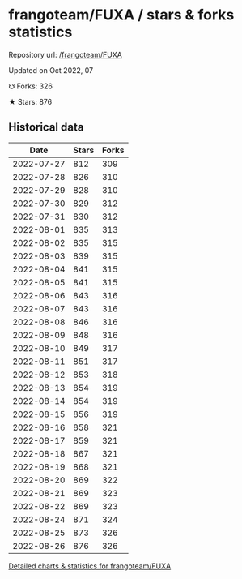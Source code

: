 # frangoteam/FUXA / stars & forks statistics

Repository url: [/frangoteam/FUXA](https://github.com/frangoteam/FUXA)

Updated on Oct 2022, 07

☋ Forks: 326

★ Stars: 876

## Historical data
| Date | Stars | Forks |
|------|-------|-------|
| 2022-07-27 | 812 | 309 | 
| 2022-07-28 | 826 | 310 | 
| 2022-07-29 | 828 | 310 | 
| 2022-07-30 | 829 | 312 | 
| 2022-07-31 | 830 | 312 | 
| 2022-08-01 | 835 | 313 | 
| 2022-08-02 | 835 | 315 | 
| 2022-08-03 | 839 | 315 | 
| 2022-08-04 | 841 | 315 | 
| 2022-08-05 | 841 | 315 | 
| 2022-08-06 | 843 | 316 | 
| 2022-08-07 | 843 | 316 | 
| 2022-08-08 | 846 | 316 | 
| 2022-08-09 | 848 | 316 | 
| 2022-08-10 | 849 | 317 | 
| 2022-08-11 | 851 | 317 | 
| 2022-08-12 | 853 | 318 | 
| 2022-08-13 | 854 | 319 | 
| 2022-08-14 | 854 | 319 | 
| 2022-08-15 | 856 | 319 | 
| 2022-08-16 | 858 | 321 | 
| 2022-08-17 | 859 | 321 | 
| 2022-08-18 | 867 | 321 | 
| 2022-08-19 | 868 | 321 | 
| 2022-08-20 | 869 | 322 | 
| 2022-08-21 | 869 | 323 | 
| 2022-08-22 | 869 | 323 | 
| 2022-08-24 | 871 | 324 | 
| 2022-08-25 | 873 | 326 | 
| 2022-08-26 | 876 | 326 | 


[Detailed charts & statistics for frangoteam/FUXA](https://reviewgithub.com/rep/frangoteam/FUXA)
